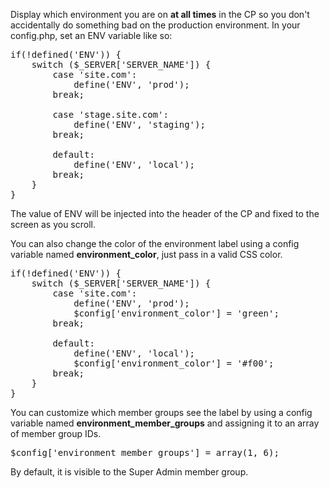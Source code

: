 Display which environment you are on **at all times** in the CP so you don't accidentally do something bad on the production environment. In your config.php, set an ENV variable like so:

<pre>if(!defined('ENV')) {
	switch ($_SERVER['SERVER_NAME']) {
		case 'site.com':
			define('ENV', 'prod');
		break;

		case 'stage.site.com':
			define('ENV', 'staging');
		break;

		default:
			define('ENV', 'local');
		break;
	}
}</pre>

The value of ENV will be injected into the header of the CP and fixed to the screen as you scroll.

You can also change the color of the environment label using a config variable named **environment_color**, just pass in a valid CSS color.

<pre>if(!defined('ENV')) {
	switch ($_SERVER['SERVER_NAME']) {
		case 'site.com':
			define('ENV', 'prod');
			$config['environment_color'] = 'green';
		break;

		default:
			define('ENV', 'local');
			$config['environment_color'] = '#f00';
		break;
	}
}</pre>

You can customize which member groups see the label by using a config variable named **environment_member_groups** and assigning it to an array of member group IDs.

<pre>$config['environment_member_groups'] = array(1, 6);</pre>

By default, it is visible to the Super Admin member group.